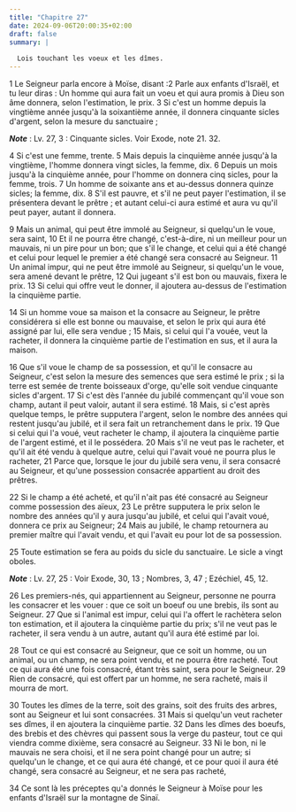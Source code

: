 ```yaml
---
title: "Chapitre 27"
date: 2024-09-06T20:00:35+02:00
draft: false
summary: |
  
  Lois touchant les voeux et les dîmes.
---
```



1 Le Seigneur parla encore à Moïse, disant :2 Parle aux enfants d'Israël, et tu leur diras : Un homme qui aura fait un voeu et qui aura promis à Dieu son âme donnera, selon l'estimation, le prix. 3 Si c'est un homme depuis la vingtième année jusqu'à la soixantième année, il donnera cinquante sicles d'argent, selon la mesure du sanctuaire ;

***Note*** :  Lv. 27, 3 : Cinquante sicles. Voir Exode, note 21. 32.

4 Si c'est une femme, trente. 5 Mais depuis la cinquième année jusqu'à la vingtième, l'homme donnera vingt sicles, la femme, dix. 6 Depuis un mois jusqu'à la cinquième année, pour l'homme on donnera cinq sicles, pour la femme, trois. 7 Un homme de soixante ans et au-dessus donnera quinze sicles; la femme, dix. 8 S'il est pauvre, et s'il ne peut payer l'estimation, il se présentera devant le prêtre ; et autant celui-ci aura estimé et aura vu qu'il peut payer, autant il donnera.


9 Mais un animal, qui peut être immolé au Seigneur, si quelqu'un le voue, sera saint, 10 Et il ne pourra être changé, c'est-à-dire, ni un meilleur pour un mauvais, ni un pire pour un bon; que s'il le change, et celui qui a été changé et celui pour lequel le premier a été changé sera consacré au Seigneur. 11 Un animal impur, qui ne peut être immolé au Seigneur, si quelqu'un le voue, sera amené devant le prêtre, 12 Qui jugeant s'il est bon ou mauvais, fixera le prix. 13 Si celui qui offre veut le donner, il ajoutera au-dessus de l'estimation la cinquième partie.


14 Si un homme voue sa maison et la consacre au Seigneur, le prêtre considérera si elle est bonne ou mauvaise, et selon le prix qui aura été assigné par lui, elle sera vendue ; 15 Mais, si celui qui l'a vouée, veut la racheter, il donnera la cinquième partie de l'estimation en sus, et il aura la maison.


16 Que s'il voue le champ de sa possession, et qu'il le consacre au Seigneur, c'est selon la mesure des semences que sera estimé le prix ; si la terre est semée de trente boisseaux d'orge, qu'elle soit vendue cinquante sicles d'argent. 17 Si c'est dès l'année du jubilé commençant qu'il voue son champ, autant il peut valoir, autant il sera estimé. 18 Mais, si c'est après quelque temps, le prêtre supputera l'argent, selon le nombre des années qui restent jusqu'au jubilé, et il sera fait un retranchement dans le prix. 19 Que si celui qui l'a voué, veut racheter le champ, il ajoutera la cinquième partie de l'argent estimé, et il le possédera. 20 Mais s'il ne veut pas le racheter, et qu'il ait été vendu à quelque autre, celui qui l'avait voué ne pourra plus le racheter, 21 Parce que, lorsque le jour du jubilé sera venu, il sera consacré au Seigneur, et qu'une possession consacrée appartient au droit des prêtres.


22 Si le champ a été acheté, et qu'il n'ait pas été consacré au Seigneur comme possession des aïeux, 23 Le prêtre supputera le prix selon le nombre des années qu'il y aura jusqu'au jubilé, et celui qui l'avait voué, donnera ce prix au Seigneur; 24 Mais au jubilé, le champ retournera au premier maître qui l'avait vendu, et qui l'avait eu pour lot de sa possession.


25 Toute estimation se fera au poids du sicle du sanctuaire. Le sicle a vingt oboles.

***Note*** :  Lv. 27, 25 : Voir Exode, 30, 13 ; Nombres, 3, 47 ; Ezéchiel, 45, 12.


26 Les premiers-nés, qui appartiennent au Seigneur, personne ne pourra les consacrer et les vouer : que ce soit un boeuf ou une brebis, ils sont au Seigneur. 27 Que si l'animal est impur, celui qui l'a offert le rachètera selon ton estimation, et il ajoutera la cinquième partie du prix; s'il ne veut pas le racheter, il sera vendu à un autre, autant qu'il aura été estimé par loi.


28 Tout ce qui est consacré au Seigneur, que ce soit un homme, ou un animal, ou un champ, ne sera point vendu, et ne pourra être racheté. Tout ce qui aura été une fois consacré, étant très saint, sera pour le Seigneur. 29 Rien de consacré, qui est offert par un homme, ne sera racheté, mais il mourra de mort.


30 Toutes les dîmes de la terre, soit des grains, soit des fruits des arbres, sont au Seigneur et lui sont consacrées. 31 Mais si quelqu'un veut racheter ses dîmes, il en ajoutera la cinquième partie. 32 Dans les dîmes des boeufs, des brebis et des chèvres qui passent sous la verge du pasteur, tout ce qui viendra comme dixième, sera consacré au Seigneur. 33 Ni le bon, ni le mauvais ne sera choisi, et il ne sera point changé pour un autre; si quelqu'un le change, et ce qui aura été changé, et ce pour quoi il aura été changé, sera consacré au Seigneur, et ne sera pas racheté,


34 Ce sont là les préceptes qu'a donnés le Seigneur à Moïse pour les enfants d'Israël sur la montagne de Sinaï.
